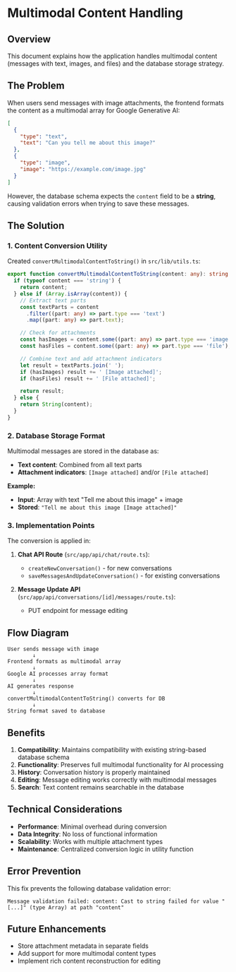 # Multimodal Content Handling

## Overview

This document explains how the application handles multimodal content (messages with text, images,
and files) and the database storage strategy.

## The Problem

When users send messages with image attachments, the frontend formats the content as a multimodal
array for Google Generative AI:

```json
[
  {
    "type": "text",
    "text": "Can you tell me about this image?"
  },
  {
    "type": "image",
    "image": "https://example.com/image.jpg"
  }
]
```

However, the database schema expects the `content` field to be a **string**, causing validation
errors when trying to save these messages.

## The Solution

### 1. Content Conversion Utility

Created `convertMultimodalContentToString()` in `src/lib/utils.ts`:

```typescript
export function convertMultimodalContentToString(content: any): string {
  if (typeof content === 'string') {
    return content;
  } else if (Array.isArray(content)) {
    // Extract text parts
    const textParts = content
      .filter((part: any) => part.type === 'text')
      .map((part: any) => part.text);

    // Check for attachments
    const hasImages = content.some((part: any) => part.type === 'image');
    const hasFiles = content.some((part: any) => part.type === 'file');

    // Combine text and add attachment indicators
    let result = textParts.join(' ');
    if (hasImages) result += ' [Image attached]';
    if (hasFiles) result += ' [File attached]';

    return result;
  } else {
    return String(content);
  }
}
```

### 2. Database Storage Format

Multimodal messages are stored in the database as:

- **Text content**: Combined from all text parts
- **Attachment indicators**: `[Image attached]` and/or `[File attached]`

**Example:**

- **Input**: Array with text "Tell me about this image" + image
- **Stored**: `"Tell me about this image [Image attached]"`

### 3. Implementation Points

The conversion is applied in:

1. **Chat API Route** (`src/app/api/chat/route.ts`):

   - `createNewConversation()` - for new conversations
   - `saveMessagesAndUpdateConversation()` - for existing conversations

2. **Message Update API** (`src/app/api/conversations/[id]/messages/route.ts`):
   - PUT endpoint for message editing

## Flow Diagram

```
User sends message with image
        ↓
Frontend formats as multimodal array
        ↓
Google AI processes array format
        ↓
AI generates response
        ↓
convertMultimodalContentToString() converts for DB
        ↓
String format saved to database
```

## Benefits

1. **Compatibility**: Maintains compatibility with existing string-based database schema
2. **Functionality**: Preserves full multimodal functionality for AI processing
3. **History**: Conversation history is properly maintained
4. **Editing**: Message editing works correctly with multimodal messages
5. **Search**: Text content remains searchable in the database

## Technical Considerations

- **Performance**: Minimal overhead during conversion
- **Data Integrity**: No loss of functional information
- **Scalability**: Works with multiple attachment types
- **Maintenance**: Centralized conversion logic in utility function

## Error Prevention

This fix prevents the following database validation error:

```
Message validation failed: content: Cast to string failed for value "[...]" (type Array) at path "content"
```

## Future Enhancements

- Store attachment metadata in separate fields
- Add support for more multimodal content types
- Implement rich content reconstruction for editing
